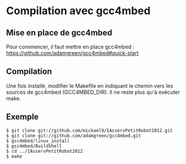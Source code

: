 # Compilation avec gcc4mbed

## Mise en place de gcc4mbed

Pour commencer, il faut mettre en place gcc4mbed : https://github.com/adamgreen/gcc4mbed#quick-start

## Compilation

Une fois installé, modifier le Makefile en indiquant le chemin vers les sources de gcc4mbed (GCC4MBED_DIR).
Il ne reste plus qu'à exécuter make.

## Exemple
    $ git clone git://github.com/mickael9/IAsservPetitRobot2012.git
    $ git clone git://github.com/adamgreen/gcc4mbed.git
    $ gcc4mbed/linux_install
    $ gcc4mbed/BuildShell
    $ cd ../IAsservPetitRobot2012
    $ make
